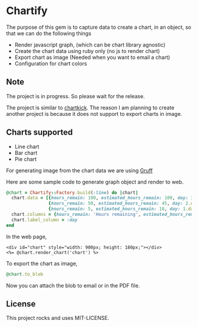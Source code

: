 Chartify
=======
The purpose of this gem is to capture data to create a chart, in an object, so that we can do the following things

- Render javascript graph, (which can be chart library agnostic)
- Create the chart data using ruby only (no js to render chart)
- Export chart as image (Needed when you want to email a chart)
- Configuration for chart colors

Note
----
The project is in progress. So please wait for the release.

The project is similar to [chartkick](http://chartkick.com/). The reason I am planning to create another project
is because it does not support to export charts in image.

Charts supported
----------------
* Line chart
* Bar chart
* Pie chart

For generating image from the chart data we are using [Gruff](https://github.com/topfunky/gruff)

Here are some sample code to generate graph object and render to web.
```ruby
@chart = Chartify::Factory.build(:line) do |chart|
  chart.data = [{hours_remain: 100, estimated_hours_remain: 100, day: 3.days.ago.to_date},
                {hours_remain: 50, estimated_hours_remain: 45, day: 2.days.ago.to_date},
                {hours_remain: 5, estimated_hours_remain: 10, day: 1.days.ago.to_date}]
  chart.columns = {hours_remain: 'Hours remaining', estimated_hours_remain: 'Estimated hours remaining'}
  chart.label_column = :day
end
```
In the web page,
```erb
<div id="chart" style="width: 900px; height: 180px;"></div>
<%= @chart.render_chart('chart') %>
```
To export the chart as image,
```ruby
@chart.to_blob
```
Now you can attach the blob to email or in the PDF file.

License
-------
This project rocks and uses MIT-LICENSE.
